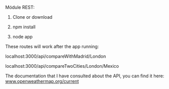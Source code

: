 Módule REST:

1. Clone or download

2. npm install

3. node app

These routes will work after the app running:

localhost:3000/api/compareWithMadrid/London

localhost:3000/api/compareTwoCities/London/Mexico

The documentation that I have consulted about the API, you can find it here: www.openweathermap.org/current
